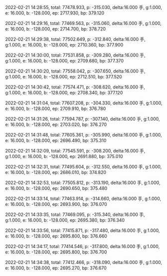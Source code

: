 2022-02-21 14:28:55, total: 77478.933, p: -315.030, delta:16.000 手, g:1.000, e: 16.000, b: -128.000, ep: 2717.930, bp: 379.120

2022-02-21 14:29:16, total: 77469.563, p: -315.060, delta:16.000 手, g:1.000, e: 16.000, b: -128.000, ep: 2714.700, bp: 378.720

2022-02-21 14:29:38, total: 77502.649, p: -312.840, delta:16.000 手, g:1.000, e: 16.000, b: -128.000, ep: 2710.360, bp: 377.900

2022-02-21 14:30:00, total: 77531.858, p: -309.280, delta:16.000 手, g:1.000, e: 16.000, b: -128.000, ep: 2709.680, bp: 377.370

2022-02-21 14:30:20, total: 77558.042, p: -307.650, delta:16.000 手, g:1.000, e: 16.000, b: -128.000, ep: 2712.510, bp: 377.520

2022-02-21 14:30:42, total: 77574.471, p: -308.620, delta:16.000 手, g:1.000, e: 16.000, b: -128.000, ep: 2708.340, bp: 377.120

2022-02-21 14:31:04, total: 77607.208, p: -304.330, delta:16.000 手, g:1.000, e: 16.000, b: -128.000, ep: 2709.910, bp: 376.780

2022-02-21 14:31:26, total: 77594.787, p: -307.140, delta:16.000 手, g:1.000, e: 16.000, b: -128.000, ep: 2703.020, bp: 376.270

2022-02-21 14:31:48, total: 77605.361, p: -305.990, delta:16.000 手, g:1.000, e: 16.000, b: -128.000, ep: 2696.490, bp: 375.310

2022-02-21 14:32:09, total: 77545.591, p: -308.200, delta:16.000 手, g:1.000, e: 16.000, b: -128.000, ep: 2691.880, bp: 375.010

2022-02-21 14:32:31, total: 77495.604, p: -312.550, delta:16.000 手, g:1.000, e: 16.000, b: -128.000, ep: 2686.010, bp: 374.820

2022-02-21 14:32:53, total: 77505.812, p: -313.190, delta:16.000 手, g:1.000, e: 16.000, b: -128.000, ep: 2690.650, bp: 375.480

2022-02-21 14:33:14, total: 77463.914, p: -314.660, delta:16.000 手, g:1.000, e: 16.000, b: -128.000, ep: 2693.900, bp: 376.070

2022-02-21 14:33:35, total: 77469.095, p: -315.340, delta:16.000 手, g:1.000, e: 16.000, b: -128.000, ep: 2695.380, bp: 376.340

2022-02-21 14:33:56, total: 77415.871, p: -317.480, delta:16.000 手, g:1.000, e: 16.000, b: -128.000, ep: 2695.800, bp: 376.660

2022-02-21 14:34:17, total: 77414.546, p: -317.800, delta:16.000 手, g:1.000, e: 16.000, b: -128.000, ep: 2695.800, bp: 376.700

2022-02-21 14:34:38, total: 77412.466, p: -318.090, delta:16.000 手, g:1.000, e: 16.000, b: -128.000, ep: 2695.270, bp: 376.670